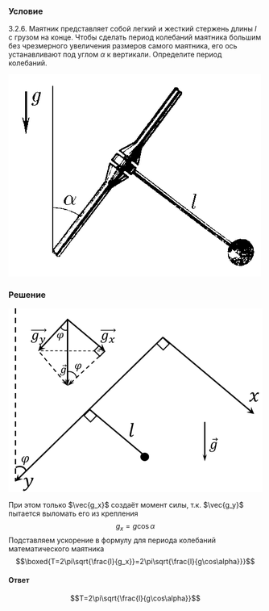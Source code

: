 ###  Условие 

$3.2.6.$ Маятник представляет собой легкий и жесткий стержень длины $l$ с грузом на конце. Чтобы сделать период колебаний маятника большим без чрезмерного увеличения размеров самого маятника, его ось устанавливают под углом $\alpha$ к вертикали. Определите период колебаний. 

![ К задаче $3.2.6$ |502x401, 34%](../../img/3.2.6/3.2.6.png)

### Решение

![Разобьём $\vec{g}$ на две компоненты $\vec{g_x}$ и $\vec{g_y}$|756x546, 44%](../../img/3.2.6/3.2.6_1.png) 

При этом только $\vec{g_x}$ создаёт момент силы, т.к. $\vec{g_y}$ пытается выломать его из крепления $$g_x=g\cos\alpha$$ Подставляем ускорение в формулу для периода колебаний математического маятника $$\boxed{T=2\pi\sqrt{\frac{l}{g_x}}=2\pi\sqrt{\frac{l}{g\cos\alpha}}}$$ 

#### Ответ

$$T=2\pi\sqrt{\frac{l}{g\cos\alpha}}$$ 
